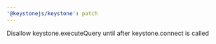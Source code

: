 ```yaml
---
'@keystonejs/keystone': patch
---
```


Disallow keystone.executeQuery until after keystone.connect is called
